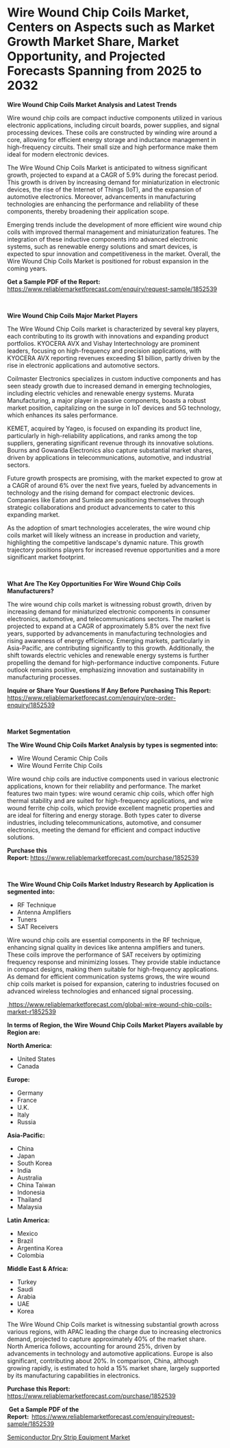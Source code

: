 <p><h1>Wire Wound Chip Coils Market, Centers on Aspects such as Market Growth Market Share, Market Opportunity, and Projected Forecasts Spanning from 2025 to 2032</h1></p><p><strong>Wire Wound Chip Coils Market Analysis and Latest Trends</strong></p>
<p><p>Wire wound chip coils are compact inductive components utilized in various electronic applications, including circuit boards, power supplies, and signal processing devices. These coils are constructed by winding wire around a core, allowing for efficient energy storage and inductance management in high-frequency circuits. Their small size and high performance make them ideal for modern electronic devices.</p><p>The Wire Wound Chip Coils Market is anticipated to witness significant growth, projected to expand at a CAGR of 5.9% during the forecast period. This growth is driven by increasing demand for miniaturization in electronic devices, the rise of the Internet of Things (IoT), and the expansion of automotive electronics. Moreover, advancements in manufacturing technologies are enhancing the performance and reliability of these components, thereby broadening their application scope.</p><p>Emerging trends include the development of more efficient wire wound chip coils with improved thermal management and miniaturization features. The integration of these inductive components into advanced electronic systems, such as renewable energy solutions and smart devices, is expected to spur innovation and competitiveness in the market. Overall, the Wire Wound Chip Coils Market is positioned for robust expansion in the coming years.</p></p>
<p><strong>Get a Sample PDF of the Report:&nbsp;</strong> <a href="https://www.reliablemarketforecast.com/enquiry/request-sample/1852539?utm_campaign=3458&utm_medium=2&utm_source=Github&utm_content=ia&utm_term=06042025&utm_id=wire-wound-chip-coils">https://www.reliablemarketforecast.com/enquiry/request-sample/1852539</a></p>
<p>&nbsp;</p>
<p><strong>Wire Wound Chip Coils Major Market Players</strong></p>
<p><p>The Wire Wound Chip Coils market is characterized by several key players, each contributing to its growth with innovations and expanding product portfolios. KYOCERA AVX and Vishay Intertechnology are prominent leaders, focusing on high-frequency and precision applications, with KYOCERA AVX reporting revenues exceeding $1 billion, partly driven by the rise in electronic applications and automotive sectors.</p><p>Coilmaster Electronics specializes in custom inductive components and has seen steady growth due to increased demand in emerging technologies, including electric vehicles and renewable energy systems. Murata Manufacturing, a major player in passive components, boasts a robust market position, capitalizing on the surge in IoT devices and 5G technology, which enhances its sales performance.</p><p>KEMET, acquired by Yageo, is focused on expanding its product line, particularly in high-reliability applications, and ranks among the top suppliers, generating significant revenue through its innovative solutions. Bourns and Gowanda Electronics also capture substantial market shares, driven by applications in telecommunications, automotive, and industrial sectors.</p><p>Future growth prospects are promising, with the market expected to grow at a CAGR of around 6% over the next five years, fueled by advancements in technology and the rising demand for compact electronic devices. Companies like Eaton and Sumida are positioning themselves through strategic collaborations and product advancements to cater to this expanding market. </p><p>As the adoption of smart technologies accelerates, the wire wound chip coils market will likely witness an increase in production and variety, highlighting the competitive landscape's dynamic nature. This growth trajectory positions players for increased revenue opportunities and a more significant market footprint.</p></p>
<p>&nbsp;</p>
<p><strong>What Are The Key Opportunities For Wire Wound Chip Coils Manufacturers?</strong></p>
<p><p>The wire wound chip coils market is witnessing robust growth, driven by increasing demand for miniaturized electronic components in consumer electronics, automotive, and telecommunications sectors. The market is projected to expand at a CAGR of approximately 5.8% over the next five years, supported by advancements in manufacturing technologies and rising awareness of energy efficiency. Emerging markets, particularly in Asia-Pacific, are contributing significantly to this growth. Additionally, the shift towards electric vehicles and renewable energy systems is further propelling the demand for high-performance inductive components. Future outlook remains positive, emphasizing innovation and sustainability in manufacturing processes.</p></p>
<p><strong>Inquire or Share Your Questions If Any Before Purchasing This Report:</strong> <a href="https://www.reliablemarketforecast.com/enquiry/pre-order-enquiry/1852539?utm_campaign=3458&utm_medium=2&utm_source=Github&utm_content=ia&utm_term=06042025&utm_id=wire-wound-chip-coils">https://www.reliablemarketforecast.com/enquiry/pre-order-enquiry/1852539</a></p>
<p>&nbsp;</p>
<p><strong>Market Segmentation</strong></p>
<p><strong>The Wire Wound Chip Coils Market Analysis by types is segmented into:</strong></p>
<p><ul><li>Wire Wound Ceramic Chip Coils</li><li>Wire Wound Ferrite Chip Coils</li></ul></p>
<p><p>Wire wound chip coils are inductive components used in various electronic applications, known for their reliability and performance. The market features two main types: wire wound ceramic chip coils, which offer high thermal stability and are suited for high-frequency applications, and wire wound ferrite chip coils, which provide excellent magnetic properties and are ideal for filtering and energy storage. Both types cater to diverse industries, including telecommunications, automotive, and consumer electronics, meeting the demand for efficient and compact inductive solutions.</p></p>
<p><strong>Purchase this Report:&nbsp;</strong><a href="https://www.reliablemarketforecast.com/purchase/1852539?utm_campaign=3458&utm_medium=2&utm_source=Github&utm_content=ia&utm_term=06042025&utm_id=wire-wound-chip-coils">https://www.reliablemarketforecast.com/purchase/1852539</a></p>
<p>&nbsp;</p>
<p><strong>The Wire Wound Chip Coils Market Industry Research by Application is segmented into:</strong></p>
<p><ul><li>RF Technique</li><li>Antenna Amplifiers</li><li>Tuners</li><li>SAT Receivers</li></ul></p>
<p><p>Wire wound chip coils are essential components in the RF technique, enhancing signal quality in devices like antenna amplifiers and tuners. These coils improve the performance of SAT receivers by optimizing frequency response and minimizing losses. They provide stable inductance in compact designs, making them suitable for high-frequency applications. As demand for efficient communication systems grows, the wire wound chip coils market is poised for expansion, catering to industries focused on advanced wireless technologies and enhanced signal processing.</p></p>
<p><a href="https://www.reliablemarketforecast.com/global-wire-wound-chip-coils-market-r1852539?utm_campaign=3458&utm_medium=2&utm_source=Github&utm_content=ia&utm_term=06042025&utm_id=wire-wound-chip-coils">&nbsp;https://www.reliablemarketforecast.com/global-wire-wound-chip-coils-market-r1852539</a></p>
<p><strong>In terms of Region, the Wire Wound Chip Coils Market Players available by Region are:</strong></p>
<p>
    <p> <strong> North America: </strong>
        <ul>
            <li>United States</li>
            <li>Canada</li>
        </ul>
        </p> 
    <p> <strong> Europe: </strong>
        <ul>
            <li>Germany</li>
            <li>France</li>
            <li>U.K.</li>
            <li>Italy</li>
            <li>Russia</li>
        </ul>
        </p> 
    <p> <strong> Asia-Pacific: </strong>
        <ul>
            <li>China</li>
            <li>Japan</li>
            <li>South Korea</li>
            <li>India</li>
            <li>Australia</li>
            <li>China Taiwan</li>
            <li>Indonesia</li>
            <li>Thailand</li>
            <li>Malaysia</li>
        </ul>
        </p> 
    <p> <strong> Latin America: </strong>
        <ul>
            <li>Mexico</li>
            <li>Brazil</li>
            <li>Argentina Korea</li>
            <li>Colombia</li>
        </ul>
        </p> 
    <p> <strong> Middle East & Africa: </strong>
        <ul>
            <li>Turkey</li>
            <li>Saudi</li>
            <li>Arabia</li>
            <li>UAE</li>
            <li>Korea</li>
        </ul>
    </p>
    </p>
<p><p>The Wire Wound Chip Coils market is witnessing substantial growth across various regions, with APAC leading the charge due to increasing electronics demand, projected to capture approximately 40% of the market share. North America follows, accounting for around 25%, driven by advancements in technology and automotive applications. Europe is also significant, contributing about 20%. In comparison, China, although growing rapidly, is estimated to hold a 15% market share, largely supported by its manufacturing capabilities in electronics.</p></p>
<p><strong>Purchase this Report: </strong><a href="https://www.reliablemarketforecast.com/purchase/1852539?utm_campaign=3458&utm_medium=2&utm_source=Github&utm_content=ia&utm_term=06042025&utm_id=wire-wound-chip-coils">https://www.reliablemarketforecast.com/purchase/1852539</a></p>
<p>&nbsp;<strong>Get a Sample PDF of the Report:&nbsp;&nbsp;</strong><a href="https://www.reliablemarketforecast.com/enquiry/request-sample/1852539?utm_campaign=3458&utm_medium=2&utm_source=Github&utm_content=ia&utm_term=06042025&utm_id=wire-wound-chip-coils">https://www.reliablemarketforecast.com/enquiry/request-sample/1852539</a></p>
<p><strong></strong></p>
<p><p><a href="https://github.com/lecaneidreks/Market-Research-Report-List-1/blob/main/semiconductor-dry-strip-equipment-market.md?utm_campaign=3458&utm_medium=2&utm_source=Github&utm_content=ia&utm_term=06042025&utm_id=wire-wound-chip-coils">Semiconductor Dry Strip Equipment Market</a></p></p>